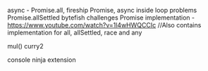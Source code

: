 async - 
    Promise.all, fireship Promise, async inside loop problems
    Promise.allSettled
    bytefish challenges
    Promise implementation - https://www.youtube.com/watch?v=1l4wHWQCCIc
        //Also contains implementation for all, allSettled, race and any

mul()
curry2


console ninja extension